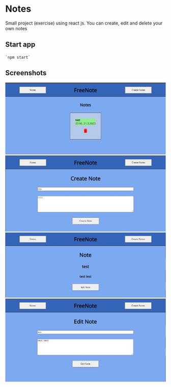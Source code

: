 <h1>Notes</h1>

Small project (exercise) using react js.
You can create, edit and delete your own notes

<h2>Start app</h2>
<code>`npm start`</code>

<h2>Screenshots</h2>
<img src="./img/img1.JPG" alt="img1">
<img src="./img/img2.JPG" alt="img2">
<img src="./img/img3.JPG" alt="img3">
<img src="./img/img4.JPG" alt="img4">
